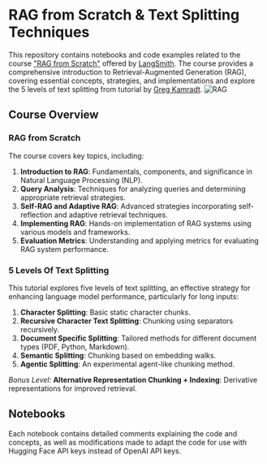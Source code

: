 # RAG from Scratch & Text Splitting Techniques

This repository contains notebooks and code examples related to the course ["RAG from Scratch"](https://www.youtube.com/watch?v=sVcwVQRHIc8&t=3s) offered by [LangSmith](https://www.langchain.com/langsmith). The course provides a comprehensive introduction to Retrieval-Augmented Generation (RAG), covering essential concepts, strategies, and implementations and explore the 5 levels of text splitting from tutorial by [Greg Kamradt](https://www.youtube.com/watch?v=8OJC21T2SL4&t=3274s).
![RAG](https://res.cloudinary.com/daaivmxff/image/upload/v1736505645/rag_nelryy.png)


## Course Overview

### RAG from Scratch
The course covers key topics, including:

1. **Introduction to RAG**: Fundamentals, components, and significance in Natural Language Processing (NLP).
2. **Query Analysis**: Techniques for analyzing queries and determining appropriate retrieval strategies.
3. **Self-RAG and Adaptive RAG**: Advanced strategies incorporating self-reflection and adaptive retrieval techniques.
4. **Implementing RAG**: Hands-on implementation of RAG systems using various models and frameworks.
5. **Evaluation Metrics**: Understanding and applying metrics for evaluating RAG system performance.

### 5 Levels Of Text Splitting
This tutorial explores five levels of text splitting, an effective strategy for enhancing language model performance, particularly for long inputs:

1. **Character Splitting**: Basic static character chunks.
2. **Recursive Character Text Splitting**: Chunking using separators recursively.
3. **Document Specific Splitting**: Tailored methods for different document types (PDF, Python, Markdown).
4. **Semantic Splitting**: Chunking based on embedding walks.
5. **Agentic Splitting**: An experimental agent-like chunking method.

*Bonus Level:* **Alternative Representation Chunking + Indexing**: Derivative representations for improved retrieval.

## Notebooks

Each notebook contains detailed comments explaining the code and concepts, as well as modifications made to adapt the code for use with Hugging Face API keys instead of OpenAI API keys.
